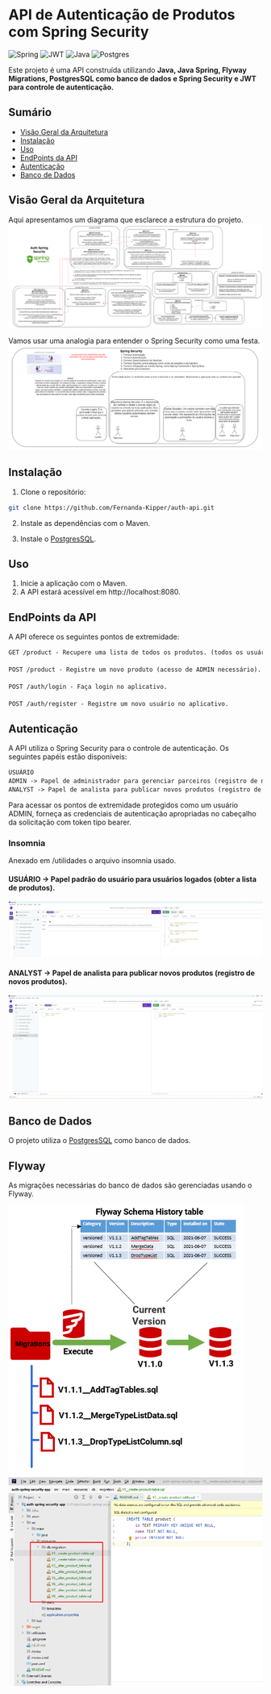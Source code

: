 # API de Autenticação de Produtos com Spring Security

![Spring](https://img.shields.io/badge/spring_security-%236DB33F.svg?style=for-the-badge&logo=spring&logoColor=white)
![JWT](https://img.shields.io/badge/JWT-black?style=for-the-badge&logo=JSON%20web%20tokens)
![Java](https://img.shields.io/badge/java-%23ED8B00.svg?style=for-the-badge&logo=openjdk&logoColor=white)
![Postgres](https://img.shields.io/badge/postgres-%23316192.svg?style=for-the-badge&logo=postgresql&logoColor=white)

Este projeto é uma API construída utilizando **Java, Java Spring, Flyway Migrations, PostgresSQL como banco de dados e Spring Security e JWT para controle de autenticação.**


## Sumário

- [Visão Geral da Arquitetura](#visão-geral-da-arquitetura)
- [Instalação](#instalação)
- [Uso](#uso)
- [EndPoints da API](#endpoints-da-api)
- [Autenticação](#autenticação)
- [Banco de Dados](#banco-de-dados)

## Visão Geral da Arquitetura
 Aqui apresentamos um diagrama que esclarece a estrutura do projeto.
![arquitetura](utilidades/diagramas/diagrama-projeto.png)

Vamos usar uma analogia para entender o Spring Security como uma festa.
![analogia](utilidades/diagramas/diagrama-spring-security-festa.png)

## Instalação

1. Clone o repositório:

```bash
git clone https://github.com/Fernanda-Kipper/auth-api.git
```

2. Instale as dependências com o Maven.

3. Instale o [PostgresSQL](https://www.postgresql.org/).

## Uso

1. Inicie a aplicação com o Maven.
2. A API estará acessível em http://localhost:8080.

## EndPoints da API
A API oferece os seguintes pontos de extremidade:

```markdown
GET /product - Recupere uma lista de todos os produtos. (todos os usuários autenticados)

POST /product - Registre um novo produto (acesso de ADMIN necessário).

POST /auth/login - Faça login no aplicativo.

POST /auth/register - Registre um novo usuário no aplicativo.
```

## Autenticação
A API utiliza o Spring Security para o controle de autenticação. Os seguintes papéis estão disponíveis:

```markdown
USUÁRIO 
ADMIN -> Papel de administrador para gerenciar parceiros (registro de novos parceiros).
ANALYST -> Papel de analista para publicar novos produtos (registro de novos produtos).
 ```
Para acessar os pontos de extremidade protegidos como um usuário ADMIN, forneça as credenciais de autenticação apropriadas no cabeçalho da solicitação com token tipo bearer.

### Insomnia
Anexado em /utilidades o arquivo insomnia usado.

#### USUÁRIO -> Papel padrão do usuário para usuários logados (obter a lista de produtos).
![USUÁRIO](utilidades/insomnia/product-get-role-user.png)

#### ANALYST -> Papel de analista para publicar novos produtos (registro de novos produtos).
![ANALYST](utilidades/insomnia/product-post-role-analyst.png)


## Banco de Dados
O projeto utiliza o [PostgresSQL](https://www.postgresql.org/) como banco de dados.

## Flyway
As migrações necessárias do banco de dados são gerenciadas usando o Flyway.

![Flyway_Diagrama](utilidades/diagramas/flyway-diagram.png)
![Flyway_Estrutura](utilidades/diagramas/flyway-estrutura.png)



